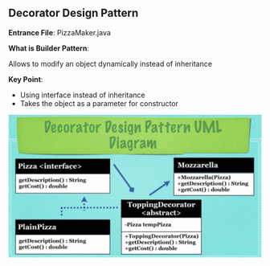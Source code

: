## Decorator Design Pattern

**Entrance File**: PizzaMaker.java

**What is Builder Pattern**:

Allows to modify an object dynamically instead of inheritance

**Key Point**:

- Using interface instead of inheritance
- Takes the object as a parameter for constructor

![image](diagram.png)
